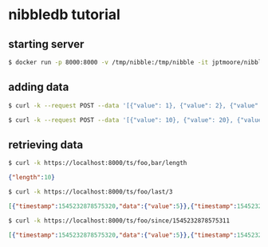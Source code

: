 # nibbledb tutorial

## starting server

```bash
$ docker run -p 8000:8000 -v /tmp/nibble:/tmp/nibble -it jptmoore/nibbledb /home/nibble/nibbledb --enable-tls
```

## adding data

```bash
$ curl -k --request POST --data '[{"value": 1}, {"value": 2}, {"value": 3}, {"value": 4}, {"value": 5}]' https://localhost:8000/ts/foo
```


```bash
$ curl -k --request POST --data '[{"value": 10}, {"value": 20}, {"value": 30}, {"value": 40}, {"value": 50}]' https://localhost:8000/ts/bar
```

## retrieving data

```bash
$ curl -k https://localhost:8000/ts/foo,bar/length
```


```json
{"length":10}
```


```bash
$ curl -k https://localhost:8000/ts/foo/last/3
```


```json
[{"timestamp":1545232878575320,"data":{"value":5}},{"timestamp":1545232878575311,"data":{"value":4}},{"timestamp":1545232878575302,"data":{"value":3}}]
```


```bash
$ curl -k https://localhost:8000/ts/foo/since/1545232878575311
```


```json
[{"timestamp":1545232878575320,"data":{"value":5}},{"timestamp":1545232878575311,"data":{"value":4}}]
```
